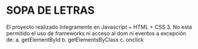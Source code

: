 # SOPA DE LETRAS
El proyecto realizado íntegramente en Javascript + HTML + CSS
3. No está permitido el uso de frameworks ni acceso al dom ni eventos a excepción
de:
a. getElementById
b. getElementsByClass
c. onclick
